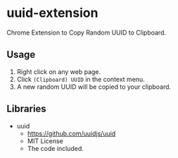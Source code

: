 # uuid-extension
Chrome Extension to Copy Random UUID to Clipboard.

## Usage
1. Right click on any web page.
2. Click `(Clipboard) UUID` in the context menu.
3. A new random UUID will be copied to your clipboard.

## Libraries

- uuid
  - https://github.com/uuidjs/uuid
  - MIT License
  - The code included.
